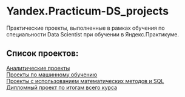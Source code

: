 # Yandex.Practicum-DS_projects

Практические проекты, выполненные в рамках обучения по специальности Data Scientist при обучении в Яндекс.Практикуме.

## Список проектов:
[Аналитические проекты](https://github.com/ElenaErmilova22/Yandex.Practicum-DS_projects/tree/main/Аналитика) \
[Проекты по машинному обучению](https://github.com/ElenaErmilova22/Yandex.Practicum-DS_projects/tree/main/Машинное%20обучение) \
[Проекты с использованием математических методов и SQL](https://github.com/ElenaErmilova22/Yandex.Practicum-DS_projects/tree/main/Аналитика/Определение%20наиболее%20перспективного%20тарифа%20телеком-компании) \
[Дипломный проект по итогам всего курса](https://github.com/ElenaErmilova22/Yandex.Practicum-DS_projects/tree/main/Дипломный%20проект%20по%20прогнозированию%20оттока%20клиентов%20телеком-компании) 

